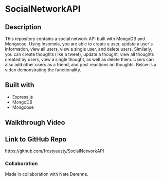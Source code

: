 # SocialNetworkAPI


## Description

This repository contains a social network API built with MongoDB and Mongoose. Using Insomnia, you are able to create a user, update a user's information, view all users, view a single user, and delete users. Similarly, you can create thoughts (like a tweet), update a thought, view all thoughts created by users, view a single thought, as well as delete them. Users can also add other users as a friend, and post reactions on thoughts. Below is a video demonstrating the functionality. 


## Built with
* Express.js
* MongoDB
* Mongoose


## Walkthrough Video


## Link to GitHub Repo
https://github.com/frostyausty/SocialNetworkAPI

### Collaboration

Made in collaboration with Nate Derenne.
